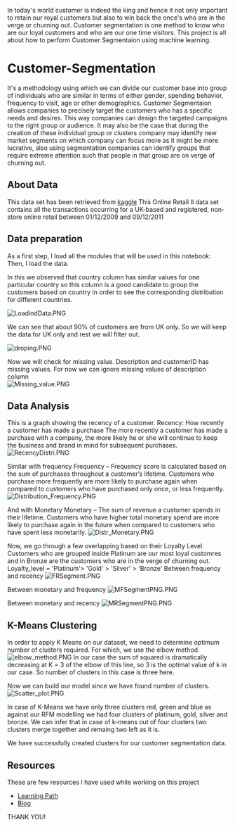 In today's world customer is indeed the king and hence it not only important to retain our royal customers but also to win back the once's who are in the verge or churning out.
Customer segmentation is one method to know who are our loyal customers and who are our one time visitors.
This project is all about how to perform Customer Segmentaion using machine learning.

# Customer-Segmentation
It's a methodology using which we can divide our customer base into group of individuals who are similar in terms of either gender, spending behavior, frequency to visit, age or other demographics. Customer Segmentaion allows companies to precisely target the customers who has a specific needs and desires. This way companies can design the targeted campaigns to the right group or audience. It may also be the case that during the creation of these individual group or clusters company may identify new market segments on which company can focus more as it might be more lucrative, also using segmentation companies can identify groups that require extreme attention such that people in that group are on verge of churning out. 

## About Data
This data set has been retrieved from [kaggle](https://www.kaggle.com/datasets)
This Online Retail II data set contains all the transactions occurring for a UK-based and registered, non-store online retail between 01/12/2009 and 09/12/2011

## Data preparation
As a first step, I load all the modules that will be used in this notebook:
Then, I load the data.

In this we observed that country column has similar values for one particular country so this column is a good candidate to group the customers based on country in order to see the corresponding distribution for different countries.

![LoadindData.PNG](visuals/LoadindData.PNG)

We can see that about 90% of customers are from UK only. So we will keep the data for UK only and rest we will filter out.

![droping.PNG](visuals/dropping.PNG)

Now we will check for missing value.
Description and customerID has missing values. For now we can ignore missing values of description column  
![Missing_value.PNG](visuals/Missing_value.PNG)

## Data Analysis
This is a graph showing the recency of a customer.
Recency: How recently a customer has made a purchase
The more recently a customer has made a purchase with a company, the more likely he or she will continue to keep the business and brand in mind for subsequent purchases.
![RecencyDistri.PNG](visuals/RecencyDistri.PNG)

Similar with frequency
Frequency – Frequency score is calculated based on the sum of purchases throughout a customer’s lifetime. Customers who purchase more frequently are more likely to purchase again when compared to customers who have purchased only once, or less frequently.
![Distribution_Frequency.PNG](visuals/Distribution_Frequency.PNG)

And with Monetary
Monetary – The sum of revenue a customer spends in their lifetime. Customers who have higher total monetary spend are more likely to purchase again in the future when compared to customers who have spent less monetarily.
![Distr_Monetary.PNG](visuals/Distr_Monetary.PNG)

Now, we go through a few overlapping based on their Loyalty Level.
Customers who are grouped inside Platinum are our most loyal customres and in Bronze are the customers who are in the verge of churning out.
Loyalty_level = 'Platinum'> 'Gold' > 'Silver' > 'Bronze'
Between frequency and recency
![FRSegment.PNG](visuals/FRSegment.PNG)

Between monetary and frequency
![MFSegmentPNG.PNG](visuals/MFSegmentPNG.PNG)

Between monetary and recency
![MRSegmentPNG.PNG](visuals/MRSegmentPNG.PNG)

## K-Means Clustering
In order to apply K Means on our dataset, we need to determine optimum number of clusters required. For which, we use the elbow method.
![elbow_method.PNG](visuals/elbow_method.PNG)
In our case the sum of squared is dramatically decreasing at K = 3 of the elbow of this line, so 3 is the optimal value of k in our case. So number of clusters in this case is three here.

Now we can build our model since we have found number of clusters.
![Scatter_plot.PNG](visuals/Scatter_plot.PNG)

In case of K-Means we have only three clusters red, green and blue as against our RFM modelling we had four clusters of platinum, gold, silver and bronze.
We can infer that in case of k-means out of four clusters two clusters merge together and remaing two left as it is.

 We have successfully created clusters for our customer segmentation data.
## Resources
These are few resources I have used while working on this project
* [Learning Path](https://www.analyticsvidhya.com/learning-path-learn-machine-learning/)
* [Blog](https://towardsdatascience.com/customer-segmentation-with-machine-learning-a0ac8c3d4d84)

THANK YOU!
